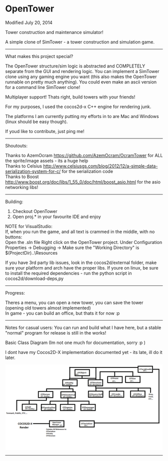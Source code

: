 OpenTower
=========
    
Modified July 20, 2014    
    
	
Tower construction and maintenance simulator!    
    
A simple clone of SimTower - a tower construction and simulation game.    
    
---------------------------------------------------------------        
What makes this project special?    
    
The OpenTower structure/sim logic is abstracted and COMPLETELY separate from the GUI and rendering logic. You can implement a SimTower clone using any gaming engine you want (this also makes the OpenTower runnable on pretty much anything). You could even make an ascii version for a command line SimTower clone!    
    
Multiplayer support! Thats right, build towers with your friends!
    
For my purposes, I used the cocos2d-x C++ engine for rendering junk.   
         
The platforms I am currently putting my efforts in to are Mac and Windows (linux should be easy though).
    
If youd like to contribute, just ping me!  
    
---------------------------------------------------------------    
Shoutouts:

Thanks to AzemOcram https://github.com/AzemOcram/OcramTower for ALL the sprite/image assets - its a huge help    
Thanks to Celsius http://www.celsiusgs.com/blog/2012/12/a-simple-data-serialization-system-for-c/ for the serialization code    
Thanks to Boost http://www.boost.org/doc/libs/1_55_0/doc/html/boost_asio.html for the asio networking libs!    
     
---------------------------------------------------------------     
Building:     
    
1) Checkout OpenTower     
2) Open proj.* in your favourite IDE and enjoy    
    
NOTE for VisualStudio:    
If, when you run the game, and all text is crammed in the middle, with no buttons:    
Open the .sln file Right click on the OpenTower project. Under Configuration Properties -> Debugging -> Make sure the "Working Directory" is $(ProjectDir)..\Resources    
    
If you have 3rd party lib issues, look in the cocos2d/external folder, make sure your platform and arch have the proper libs. If youre on linux, be sure to install the required dependencies - run the python script in cocos2d/download-deps,py    
    
---------------------------------------------------------------     
Progress:    

Theres a menu, you can open a new tower, you can save the tower (opening old towers almost implemented)    
In game - you can build an office, but thats it for now :p

---------------------------------------------------------------
    
Notes for casual users: You can run and build what I have here, but a stable "normal" program for release is still in the works!    

Basic Class Diagram (Im not one much for documentation, sorry :p )    
    
I dont have my Cocos2D-X implementation documented yet - its late, ill do it later.
        
![](Resources/ClassDiagram.png?raw=true)

---------------------------------------------------------------



